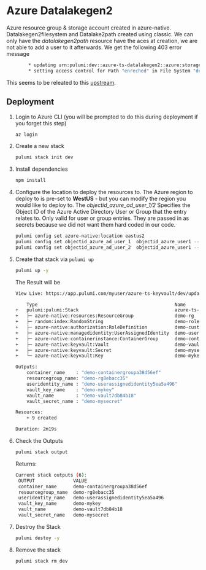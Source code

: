 # Azure Datalakegen2

Azure resource group & storage account created in azure-native.  Datalakegen2filesystem and Datalake2path created using classic.  We can only 
have the *datalakegen2path* resource have the aces at creation, we are not able to add a user to it afterwards.  We get the following 403 error message
```bash
        * updating urn:pulumi:dev::azure-ts-datalakegen2::azure:storage/dataLakeGen2Path:DataLakeGen2Path::demo-datalakegen2path: 1 error occurred:
        * setting access control for Path "enreched" in File System "demo-dlakegen2fse6c92ed" in Storage Account "demosa42762e87": datalakestore.Client#SetAccessControl: Failure responding to request: StatusCode=403 -- Original Error: autorest/azure: Service returned an error. Status=403 Code="AuthorizationPermissionMismatch" Message="This request is not authorized to perform this operation using this permission.\nRequestId:68e3a870-d01f-005b-56fb-a022ad000000\nTime:2021-09-03T19:38:49.9638407Z"
```
This seems to be releated to this [upstream](https://github.com/hashicorp/terraform-provider-azurerm/issues/6659).

## Deployment
1. Login to Azure CLI (you will be prompted to do this during deployment if you forget this step)

    ```bash
    az login
    ```

1. Create a new stack

    ```bash
    pulumi stack init dev
    ```
1. Install dependencies
    ```bash
    npm install
    ```
1. Configure the location to deploy the resources to. The Azure region to deploy to is pre-set to **WestUS** - but you can modify the region you would like to deploy to.  The *objectid_azure_ad_user_1/2*  Specifies the Object ID of the Azure Active Directory User or Group that the entry relates to. Only valid for user or group entries. They are passed in as secrets because we did not want them hard coded in our code.

    ```bash
    pulumi config set azure-native:location eastus2
    pulumi config set objectid_azure_ad_user_1  objectid_azure_user1 --secret
    pulumi config set objectid_azure_ad_user_2  objectid_azure_user1 --secret
    ```

1. Create that stack via `pulumi up`
    ```bash
    pulumi up -y
    ```

    The Result will be
    ```bash
    View Live: https://app.pulumi.com/myuser/azure-ts-keyvault/dev/updates/5

        Type                                                  Name                       Status      
    +   pulumi:pulumi:Stack                                   azure-ts-keyvault-dev      created     
    +   ├─ azure-native:resources:ResourceGroup               demo-rg                    created     
    +   ├─ random:index:RandomString                          demo-roleName              created     
    +   ├─ azure-native:authorization:RoleDefinition          demo-custom-role           created     
    +   ├─ azure-native:managedidentity:UserAssignedIdentity  demo-userassignedidentity  created     
    +   ├─ azure-native:containerinstance:ContainerGroup      demo-containergroup        created     
    +   ├─ azure-native:keyvault:Vault                        demo-vault                 created     
    +   ├─ azure-native:keyvault:Secret                       demo-mysecret              created     
    +   └─ azure-native:keyvault:Key                          demo-mykey                 created     
    
    Outputs:
        container_name    : "demo-containergroupa38d56ef"
        resourcegroup_name: "demo-rg8ebacc35"
        useridentity_name : "demo-userassignedidentity5ea5a496"
        vault_key_name    : "demo-mykey"
        vault_name        : "demo-vault7db84b18"
        vault_secret_name : "demo-mysecret"

    Resources:
        + 9 created

    Duration: 2m19s
    ```


1. Check the Outputs
   ```bash
   pulumi stack output
   ```
   Returns:
   ```bash
   Current stack outputs (6):
    OUTPUT              VALUE
    container_name      demo-containergroupa38d56ef
    resourcegroup_name  demo-rg8ebacc35
    useridentity_name   demo-userassignedidentity5ea5a496
    vault_key_name      demo-mykey
    vault_name          demo-vault7db84b18
    vault_secret_name   demo-mysecret
   ```

1. Destroy the Stack
   ```bash
   pulumi destoy -y
   ```
1. Remove the stack
   ```bash
   pulumi stack rm dev
   ```